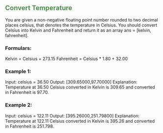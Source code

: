 ## <span style="color:#4B904C">Convert Temperature</span>


You are given a non-negative floating point number rounded to two decimal places celsius, that denotes the temperature in Celsius. You should convert Celsius into Kelvin and Fahrenheit and return it as an array ans = [kelvin, fahrenheit].

### Formulars:

Kelvin = Celsius + 273.15
Fahrenheit = Celsius * 1.80 + 32.00
 
### Example 1:
Input: celsius = 36.50
Output: [309.65000,97.70000]
Explanation: Temperature at 36.50 Celsius converted in Kelvin is 309.65 and converted in Fahrenheit is 97.70.

### Example 2:
Input: celsius = 122.11
Output: [395.26000,251.79800]
Explanation: Temperature at 122.11 Celsius converted in Kelvin is 395.26 and converted in Fahrenheit is 251.798.
